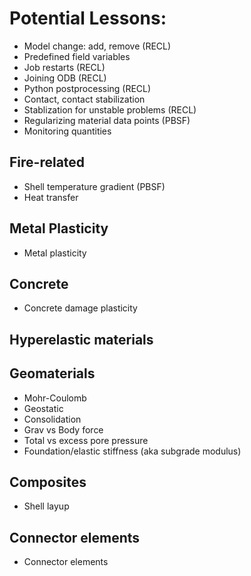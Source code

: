 # Potential Lessons: 

* Model change: add, remove (RECL)
* Predefined field variables
* Job restarts (RECL)
* Joining ODB (RECL)
* Python postprocessing (RECL)
* Contact, contact stabilization
* Stablization for unstable problems (RECL)
* Regularizing material data points (PBSF)
* Monitoring quantities

## Fire-related
* Shell temperature gradient (PBSF)
* Heat transfer

## Metal Plasticity
* Metal plasticity

## Concrete
* Concrete damage plasticity

## Hyperelastic materials

## Geomaterials
* Mohr-Coulomb
* Geostatic
* Consolidation
* Grav vs Body force
* Total vs excess pore pressure
* Foundation/elastic stiffness (aka subgrade modulus)

## Composites
* Shell layup

## Connector elements
* Connector elements

